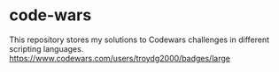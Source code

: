 # code-wars
This repository stores my solutions to Codewars challenges in different scripting languages.
https://www.codewars.com/users/troydg2000/badges/large

